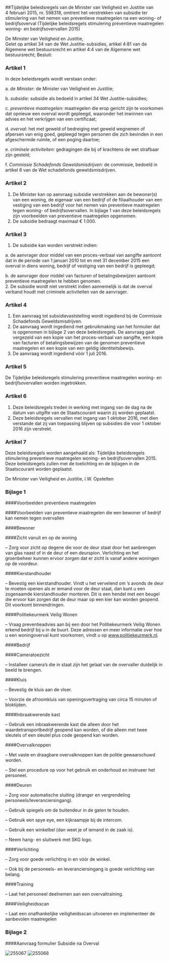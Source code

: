<meta http-equiv='Content-Type' content='text/html; charset=utf-8' />

##Tijdelijke beleidsregels van de Minister van Veiligheid en Justitie van 4 februari 2015, nr. 598318, omtrent het verstrekken van subsidie ter stimulering van het nemen van preventieve maatregelen na een woning- of bedrijfsoverval (Tijdelijke beleidsregels stimulering preventieve maatregelen woning- en bedrijfsovervallen 2015)

De Minister van Veiligheid en Justitie,  
Gelet op artikel 34 van de Wet Justitie-subsidies, artikel 4:81 van de Algemene wet bestuursrecht en artikel 4:4 van de Algemene wet bestuursrecht;
Besluit:    

### Artikel  1  

In deze beleidsregels wordt verstaan onder: 

a.  *de Minister:* de Minister van Veiligheid en Justitie;  

b.  *subsidie:* subsidie als bedoeld in artikel 34 Wet Justitie-subsidies;  

c.  *preventieve maatregelen:* maatregelen die erop gericht zijn te voorkomen dat opnieuw een overval wordt gepleegd, waaronder het inwinnen van advies en het verkrijgen van een certificaat;  

d.  *overval:* het met geweld of bedreiging met geweld wegnemen of afpersen van enig goed, gepleegd tegen personen die zich bevinden in een afgeschermde ruimte, of een poging daartoe;  

e.  *criminele activiteiten:* gedragingen die bij of krachtens de wet strafbaar zijn gesteld;  

f.  *Commissie Schadefonds Geweldsmisdrijven:* de commissie, bedoeld in artikel 8 van de Wet schadefonds geweldsmisdrijven.   

### Artikel  2  

1.  De Minister kan op aanvraag subsidie verstrekken aan de bewoner(s) van een woning, de eigenaar van een bedrijf of de filiaalhouder van een vestiging van een bedrijf voor het nemen van preventieve maatregelen tegen woning- of bedrijfsovervallen. In bijlage 1 van deze beleidsregels zijn voorbeelden van preventieve maatregelen opgenomen.   
2.  De subsidie bedraagt maximaal € 1.000.  

### Artikel  3  

1.  De subsidie kan worden verstrekt indien: 

a. de aanvrager door middel van een proces-verbaal van aangifte aantoont dat in de periode van 1 januari 2010 tot en met 31 december 2015 een overval in diens woning, bedrijf of vestiging van een bedrijf is gepleegd;  

b. de aanvrager door middel van facturen of betalingsbewijzen aantoont preventieve maatregelen te hebben genomen.     
2.  De subsidie wordt niet verstrekt indien aannemelijk is dat de overval verband houdt met criminele activiteiten van de aanvrager.  

### Artikel  4  

1.  Een aanvraag tot subsidievaststelling wordt ingediend bij de Commissie Schadefonds Geweldsmisdrijven.   
2.  De aanvraag wordt ingediend met gebruikmaking van het formulier dat is opgenomen in bijlage 2 van deze beleidsregels. De aanvraag gaat vergezeld van een kopie van het proces-verbaal van aangifte, een kopie van facturen of betalingsbewijzen van de genomen preventieve maatregelen en een kopie van een geldig identiteitsbewijs.   
3.  De aanvraag wordt ingediend vóór 1 juli 2016.  

### Artikel  5  

De Tijdelijke beleidsregels stimulering preventieve maatregelen woning- en bedrijfsovervallen worden ingetrokken. 

### Artikel  6  

1.  Deze beleidsregels treden in werking met ingang van de dag na de datum van uitgifte van de Staatscourant waarin zij worden geplaatst.   
2.  Deze beleidsregels vervallen met ingang van 1 oktober 2016, met dien verstande dat zij van toepassing blijven op subsidies die voor 1 oktober 2016 zijn verstrekt.  

### Artikel  7  

Deze beleidsregels worden aangehaald als: Tijdelijke beleidsregels stimulering preventieve maatregelen woning- en bedrijfsovervallen 2015. 
Deze beleidsregels zullen met de toelichting en de bijlagen in de Staatscourant worden geplaatst.  

De 
Minister van Veiligheid en Justitie, 
I.W. Opstelten    

### Bijlage  1  

####Voorbeelden preventieve maatregelen

####Voorbeelden van preventieve maatregelen die een bewoner of bedrijf kan nemen tegen overvallen

####Bewoner

####Zicht vanuit en op de woning

– Zorg voor zicht op degene die voor de deur staat door het aanbrengen van glas naast of in de deur of een deurspion. Verlichting en het groenbeheer kunnen ervoor zorgen dat er zicht is vanaf andere woningen op de voordeur.   

####Kierstandhouder

– Bevestig een kierstandhouder. Vindt u het vervelend om ’s avonds de deur te moeten openen als er iemand voor de deur staat, dan kunt u een zogenaamde kierstandhouder monteren. Dit is een hendel met een beugel die ervoor kan zorgen dat de deur maar op een kier kan worden geopend. Dit voorkomt binnendringen.   

####Politiekeurmerk Veilig Wonen

– Vraag preventieadvies aan bij een door het Politiekeurmerk Veilig Wonen erkend bedrijf bij u in de buurt. Deze adressen en meer informatie over hoe u een woningoverval kunt voorkomen, vindt u op www.politiekeurmerk.nl.   

####Bedrijf

####Cameratoezicht

– Installeer camera’s die in staat zijn het gelaat van de overvaller duidelijk in beeld te brengen.   

####Kluis

– Bevestig de kluis aan de vloer.  

– Voorzie de afroomkluis van openingsvertraging van circa 15 minuten of bloktijden.   

####Inbraakwerende kast

– Gebruik een inbraakwerende kast die alleen door het waardetransportbedrijf geopend kan worden, of die alleen met twee sleutels of een sleutel plus code geopend kan worden.   

####Overvalknoppen

– Met vaste en draagbare overvalknoppen kan de politie gewaarschuwd worden.  

– Stel een procedure op voor het gebruik en onderhoud en instrueer het personeel.   

####Deuren

– Zorg voor automatische sluiting (dranger en vergrendeling personeels/leveranciersingang).  

– Gebruik spiegels om de buitendeur in de gaten te houden.  

– Gebruik een spye eye, een kijkraampje bij de intercom.  

– Gebruik een winkelbel (dan weet je of iemand in de zaak is).  

– Neem hang- en sluitwerk met SKG logo.   

####Verlichting

– Zorg voor goede verlichting in en vóór de winkel.  

– Ook bij de personeels- en leveranciersingang is goede verlichting van belang.   

####Training

– Laat het personeel deelnemen aan een overvaltraining.   

####Veiligheidsscan

– Laat een onafhankelijke veiligheidsscan uitvoeren en implementeer de aanbevolen maatregelen   

### Bijlage  2  

####Aanvraag formulier Subsidie na Overval

![255067](http://wetten.overheid.nl/Illustration/255067)
![255068](http://wetten.overheid.nl/Illustration/255068)

